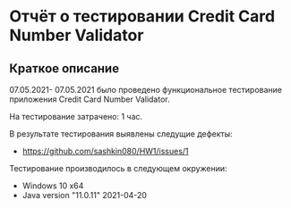 # Отчёт о тестировании Credit Card Number Validator

## Краткое описание

07.05.2021- 07.05.2021 было проведено функциональное тестирование приложения Credit Card Number Validator.

На тестирование затрачено: 1 час.

В результате тестирования выявлены следущие дефекты:
* https://github.com/sashkin080/HW1/issues/1

Тестирование производилось в следующем окружении:
* Windows 10 x64
* Java version "11.0.11" 2021-04-20
